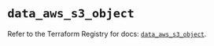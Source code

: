 # `data_aws_s3_object`

Refer to the Terraform Registry for docs: [`data_aws_s3_object`](https://registry.terraform.io/providers/hashicorp/aws/6.2.0/docs/data-sources/s3_object).
